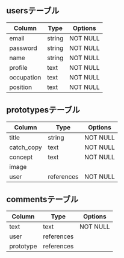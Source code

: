 ## usersテーブル
| Column     | Type       | Options  |
| ---------- | ---------- | -------- |
| email      | string     | NOT NULL |
| password   | string     | NOT NULL |
| name       | string     | NOT NULL |
| profile    | text       | NOT NULL |
| occupation | text       | NOT NULL |
| position   | text       | NOT NULL |

## prototypesテーブル
| Column     | Type       | Options  |
| ---------- | ---------- | -------- |
| title      | string     | NOT NULL |
| catch_copy | text       | NOT NULL |
| concept    | text       | NOT NULL |
| image      |            |          |
| user       | references | NOT NULL |

## commentsテーブル
| Column    | Type       | Options  |
| --------- | ---------- | -------- |
| text      | text       | NOT NULL |
| user      | references |          |
| prototype | references |          |
